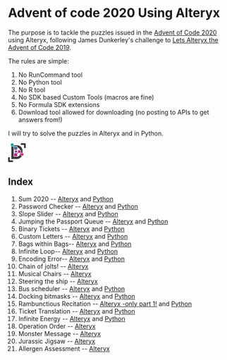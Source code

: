 # Advent of code 2020 Using Alteryx

The purpose is to tackle the puzzles issued in the [Advent of Code 2020](https://adventofcode.com/2020/) using Alteryx, following James Dunkerley's challenge to [Lets Alteryx the Advent of Code 2019](https://jdunkerley.co.uk/2019/11/29/lets-alteryx-the-advent-of-code-2019/amp/). 


The rules are simple:
1. No RunCommand tool
1. No Python tool
1. No R tool
1. No SDK based Custom Tools (macros are fine)
1. No Formula SDK extensions
1. Download tool allowed for downloading (no posting to APIs to get answers from!)

I will try to solve the puzzles in Alteryx and in Python.

![Datarsys logo](/Art/logo.png "Solutions by me") 

## Index

1. Sum 2020 -- [Alteryx](Code/Alteryx/Day_01) and [Python](Code/Python/Day_01/Day_01.ipynb)  
1. Password Checker -- [Alteryx](Code/Alteryx/Day_02) and [Python](Code/Python/Day_02/Day_02.ipynb)  
1. Slope Slider -- [Alteryx](Code/Alteryx/Day_03) and [Python](Code/Python/Day_03/Day_03.ipynb)  
1. Jumping the Passport Queue -- [Alteryx](Code/Alteryx/Day_04) and [Python](Code/Python/Day_04/Day_04.ipynb)  
1. Binary Tickets -- [Alteryx](Code/Alteryx/Day_05) and [Python](Code/Python/Day_05/Day_05.ipynb)  
1. Custom Letters -- [Alteryx](Code/Alteryx/Day_06) and [Python](Code/Python/Day_06/Day_06.ipynb)  
1. Bags within Bags-- [Alteryx](Code/Alteryx/Day_07) and [Python](Code/Python/Day_07/Day_07.ipynb)  
1. Infinite Loop-- [Alteryx](Code/Alteryx/Day_08) and [Python](Code/Python/Day_08/Day_08.ipynb)  
1. Encoding Error-- [Alteryx](Code/Alteryx/Day_09) and [Python](Code/Python/Day_09/Day_09.ipynb)  
1. Chain of jolts! -- [Alteryx](Code/Alteryx/Day_10)  
1. Musical Chairs -- [Alteryx](Code/Alteryx/Day_11)  
1. Steering the ship -- [Alteryx](Code/Alteryx/Day_12)  
1. Bus scheduler -- [Alteryx](Code/Alteryx/Day_13) and [Python](Code/Python/Day_13/Day_13.ipynb)  
1. Docking bitmasks -- [Alteryx](Code/Alteryx/Day_14) and [Python](Code/Python/Day_14/Day_14.ipynb)  
1. Rambunctious Recitation  -- [Alteryx -only part 1!](Code/Alteryx/Day_15) and [Python](Code/Python/Day_15/Day_15.ipynb)  
1. Ticket Translation -- [Alteryx](Code/Alteryx/Day_16) and [Python](Code/Python/Day_16/Day_16.ipynb)  
1. Infinite Energy -- [Alteryx](Code/Alteryx/Day_17) and [Python](Code/Python/Day_17/Day_17.ipynb)  
1. Operation Order -- [Alteryx](Code/Alteryx/Day_18)   
1. Monster Message -- [Alteryx](Code/Alteryx/Day_19)   
1. Jurassic Jigsaw -- [Alteryx](Code/Alteryx/Day_20)   
1. Allergen Assessment -- [Alteryx](Code/Alteryx/Day_21)   

